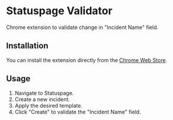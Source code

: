 # Statuspage Validator

Chrome extension to validate change in "Incident Name" field.

## Installation

You can install the extension directly from the [Chrome Web Store](https://chromewebstore.google.com/detail/statuspage-validator/eblmdmpapeoogiokldbolhnjdmkkohgn).

## Usage

1. Navigate to Statuspage.
2. Create a new incident.
3. Apply the desired template.
4. Click "Create" to validate the "Incident Name" field.
